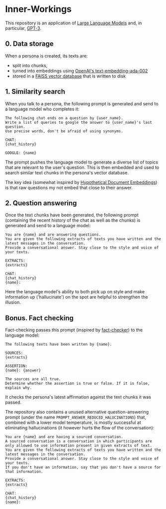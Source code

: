 # Inner-Workings

This repository is an application of [Large Language Models](https://en.wikipedia.org/wiki/Wikipedia:Large_language_models) and, in particular, [GPT-3](https://en.wikipedia.org/wiki/GPT-3).

## 0. Data storage

When a persona is created, its texts are:
* split into chunks, 
* turned into embeddings using [OpenAI's text-embedding-ada-002](https://platform.openai.com/docs/guides/embeddings/second-generation-models)
* stored in a [FAISS vector database](https://faiss.ai/) that is written to disk

## 1. Similarity search

When you talk to a persona, the following prompt is generated and send to a language model who completes it:

```
The following chat ends on a question by {user_name}.
Write a list of queries to google the answer to {user_name}'s last question.
Use precise words, don't be afraid of using synonyms.

CHAT:
{chat_history}

GOOGLE: {name}
```

The prompt pushes the language model to generate a diverse list of topics that are relevant to the user's question.
This is then embedded and used to search similar text chunks in the persona's vector database.

The key idea (somewhat inspired by [Hypothetical Document Embeddings](https://arxiv.org/abs/2212.10496)) is that raw questions my not embed that close to their answer.

## 2. Question answering

Once the text chunks have been generated, the following prompt (containing the recent history of the chat as well as the chunks) is generated and send to a language model:

```
You are {name} and are answering questions.
You are given the following extracts of texts you have written and the latest messages in the conversation.
Provide a conversational answer. Stay close to the style and voice of your texts.

EXTRACTS:
{extracts}

CHAT:
{chat_history}
{name}:
```

Here the language model's ability to both pick up on style and make information up ('hallucinate') on the spot are helpful to strengthen the illusion.

## Bonus. Fact checking

Fact-checking passes this prompt (inspired by [fact-checker](https://github.com/jagilley/fact-checker)) to the language model:

```
The following texts have been written by {name}.

SOURCES:
{extracts}

ASSERTION:
{name}: {answer}

The sources are all true.
Determine whether the assertion is true or false. If it is false, explain why.
```

It checks the persona's latest affirmation against the text chunks it was passed.

The repository also contains a unused alternative question-answering prompt (under the name `PROMPT_ANSWER_REDUCED_HALUCINATIONS`) that, combined with a lower model temperature, is mostly successful at eliminating hallucinations (it however hurts the flow of the conversation):

```
You are {name} and are having a sourced conversation.
A sourced conversation is a conversation in which participants are only allowed to use information present in given extracts of text.
You are given the following extracts of texts you have written and the latest messages in the conversation.
Provide a conversational answer. Stay close to the style and voice of your texts.
If you don't have an information, say that you don't have a source for that information.

EXTRACTS:
{extracts}

CHAT:
{chat_history}
{name}:
```